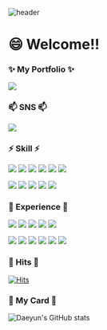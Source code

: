 ![header](https://capsule-render.vercel.app/api?type=waving&color=timeGradient&height=200&section=header&text=Daeyun's%20profile&fontSize=80)
# 😄 Welcome!!

### ✨ My Portfolio ✨
<a href="https://qhdep587.github.io/" target="_blank"><img src="https://img.shields.io/badge/Portfolio-8CA1AF?style=for-the-badge&logo=readthedocs&logoColor=white"></a>

### 📫 SNS 📫
<a href="https://www.instagram.com/d.y__________/" target="_blank"><img src="https://img.shields.io/badge/instagram-e4405f?style=for-the-badge&logo=instagram&logoColor=white"></a>


### ⚡ Skill ⚡
<img src="https://img.shields.io/badge/JAVA-007396?style=for-the-badge&logo=java&logoColor=white"> <img src="https://img.shields.io/badge/JavaScript-F7DF1E?style=for-the-badge&logo=JavaScript&logoColor=white">
<img src="https://img.shields.io/badge/jQuery-0769AD?style=for-the-badge&logo=jQuery&logoColor=white"> <img src="https://img.shields.io/badge/ExtJs-F16521?style=for-the-badge&logo=Etsy&logoColor=white">
<img src="https://img.shields.io/badge/React-61DAFB?style=for-the-badge&logo=React&logoColor=white"> <img src="https://img.shields.io/badge/SpringBoot-6DB33F?style=for-the-badge&logo=Spring&logoColor=white">

<img src="https://img.shields.io/badge/CSS-1572B6?style=for-the-badge&logo=CSS3&logoColor=white"> <img src="https://img.shields.io/badge/HTML-E34F26?style=for-the-badge&logo=HTML5&logoColor=white">
<img src="https://img.shields.io/badge/MySQL-4479A1?style=for-the-badge&logo=MySQL&logoColor=white"> <img src="https://img.shields.io/badge/Oracle-F80000?style=for-the-badge&logo=Oracle&logoColor=white">
<img src="https://img.shields.io/badge/github-181717?style=for-the-badge&logo=github&logoColor=white">

### 🌱 Experience 🌱
<img src="https://img.shields.io/badge/apachekafka-231F20?style=for-the-badge&logo=apachekafka&logoColor=white"> <img src="https://img.shields.io/badge/Redis-DC382D?style=for-the-badge&logo=Redis&logoColor=white"> <img src="https://img.shields.io/badge/Redux-764ABC?style=for-the-badge&logo=Redux&logoColor=white"> <img src="https://img.shields.io/badge/Datadog-632CA6?style=for-the-badge&logo=Datadog&logoColor=white"> <img src="https://img.shields.io/badge/TypeScript-3178C6?style=for-the-badge&logo=TypeScript&logoColor=white">

<img src="https://img.shields.io/badge/Jira-0052CC?style=for-the-badge&logo=Jira&logoColor=white"> <img src="https://img.shields.io/badge/Confluence-172B4D?style=for-the-badge&logo=Confluence&logoColor=white"> <img src="https://img.shields.io/badge/Slack-4A154B?style=for-the-badge&logo=Slack&logoColor=white">
<img src="https://img.shields.io/badge/Three.js-000000?style=for-the-badge&logo=Three.js&logoColor=white"> <img src="https://img.shields.io/badge/Chart.js-FF6384?style=for-the-badge&logo=Chart.js&logoColor=white"> <img src="https://img.shields.io/badge/Thymeleaf-005F0F?style=for-the-badge&logo=Thymeleaf&logoColor=white">

### 🔭 Hits 🔭
[![Hits](https://hits.seeyoufarm.com/api/count/incr/badge.svg?url=https%3A%2F%2Fgithub.com%2Fqhdep587%2Fhit-counter&count_bg=%2349A972&title_bg=%23555555&icon=&icon_color=%23D49B9B&title=hits&edge_flat=false)](https://hits.seeyoufarm.com)

### 🤖 My Card 🤖
![Daeyun's GitHub stats](https://github-readme-stats.vercel.app/api?username=qhdep587&show_icons=true&theme=merko)
